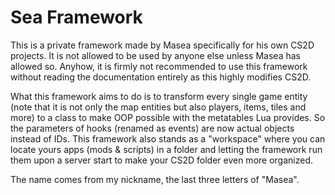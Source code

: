 # Sea Framework
This is a private framework made by Masea specifically for his own CS2D projects. It is not allowed to be used by anyone else unless Masea has allowed so.
Anyhow, it is firmly not recommended to use this framework without reading the documentation entirely as this highly modifies CS2D.

What this framework aims to do is to transform every single game entity (note that it is not only the map entities but also players, items, tiles and more) to a class to make OOP possible with the metatables Lua provides.
So the parameters of hooks (renamed as events) are now actual objects instead of IDs. This framework also stands as a "workspace" where you can locate yours apps (mods & scripts) in a folder and letting the framework run them upon a server start
to make your CS2D folder even more organized.

The name comes from my nickname, the last three letters of "Masea".